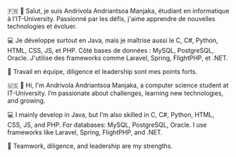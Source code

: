 🇫🇷
👋 Salut, je suis Andrivola Andriantsoa Manjaka, étudiant en informatique à l'IT-University. Passionné par les défis, j'aime apprendre de nouvelles technologies et évoluer.

💻 Je développe surtout en Java, mais je maîtrise aussi le C, C#, Python, HTML, CSS, JS, et PHP. Côté bases de données : MySQL, PostgreSQL, Oracle. J'utilise des frameworks comme Laravel, Spring, FlightPHP, et .NET.

🤝 Travail en équipe, diligence et leadership sont mes points forts.

🇺🇸
👋 Hi, I'm Andrivola Andriantsoa Manjaka, a computer science student at IT-University. I’m passionate about challenges, learning new technologies, and growing.

💻 I mainly develop in Java, but I’m also skilled in C, C#, Python, HTML, CSS, JS, and PHP. For databases: MySQL, PostgreSQL, Oracle. I use frameworks like Laravel, Spring, FlightPHP, and .NET.

🤝 Teamwork, diligence, and leadership are my strengths.
